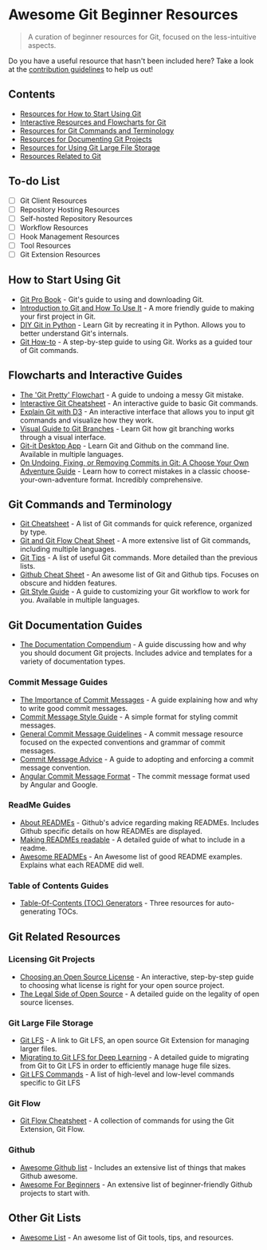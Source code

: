 # Awesome Git Beginner Resources

> A curation of beginner resources for Git, focused on the less-intuitive aspects. 

Do you have a useful resource that hasn't been included here? Take a look at the [contribution guidelines](CONTRIBUTING.md) to help us out!

## Contents
* [Resources for How to Start Using Git](#how-to-start-using-git)
* [Interactive Resources and Flowcharts for Git](#flowcharts-and-interactive-guides)
* [Resources for Git Commands and Terminology](#git-commands-and-terminology)
* [Resources for Documenting Git Projects](#git-documentation-guides)
* [Resources for Using Git Large File Storage](#git-large-file-storage)
* [Resources Related to Git](#git-related-resources)

## To-do List
- [ ] Git Client Resources
- [ ] Repository Hosting Resources
- [ ] Self-hosted Repository Resources
- [ ] Workflow Resources
- [ ] Hook Management Resources
- [ ] Tool Resources
- [ ] Git Extension Resources

## How to Start Using Git
- [Git Pro Book](https://git-scm.com/book/en/v2) - Git's guide to using and downloading Git.
- [Introduction to Git and How To Use It](https://www.freecodecamp.org/news/what-is-git-and-how-to-use-it-c341b049ae61/) - A more friendly guide to making your first project in Git.
- [DIY Git in Python](https://www.leshenko.net/p/ugit/#) - Learn Git by recreating it in Python. Allows you to better understand Git's internals.
- [Git How-to](https://githowto.com/) - A step-by-step guide to using Git. Works as a guided tour of Git commands.

## Flowcharts and Interactive Guides
- [The 'Git Pretty' Flowchart](http://justinhileman.info/article/git-pretty/git-pretty.png) - A guide to undoing a messy Git mistake.
- [Interactive Git Cheatsheet](http://ndpsoftware.com/git-cheatsheet.html) - An interactive guide to basic Git commands.
- [Explain Git with D3](https://onlywei.github.io/explain-git-with-d3/) - An interactive interface that allows you to input git commands and visualize how they work.
- [Visual Guide to Git Branches](https://learngitbranching.js.org/) - Learn Git how git branching works through a visual interface.
- [Git-it Desktop App](https://github.com/jlord/git-it-electron) - Learn Git and Github on the command line. Available in multiple languages.
- [On Undoing, Fixing, or Removing Commits in Git: A Choose Your Own Adventure Guide](https://sethrobertson.github.io/GitFixUm/fixup.html) - Learn how to correct mistakes in a classic choose-your-own-adventure format. Incredibly comprehensive.

## Git Commands and Terminology
- [Git Cheatsheet](http://git-cheatsheet.com/) - A list of Git commands for quick reference, organized by type.
- [Git and Git Flow Cheat Sheet](https://github.com/arslanbilal/git-cheat-sheet) - A more extensive list of Git commands, including multiple languages.
- [Git Tips](https://github.com/git-tips/tips) - A list of useful Git commands. More detailed than the previous lists.
- [Github Cheat Sheet](https://github.com/tiimgreen/github-cheat-sheet) - An awesome list of Git and Github tips. Focuses on obscure and hidden features.
- [Git Style Guide](https://github.com/agis/git-style-guide) - A guide to customizing your Git workflow to work for you. Available in multiple languages.

## Git Documentation Guides
- [The Documentation Compendium](https://github.com/kylelobo/The-Documentation-Compendium) - A guide discussing how and why you should document Git projects. Includes advice and templates for a variety of documentation types.

### Commit Message Guides
- [The Importance of Commit Messages](https://github.com/RomuloOliveira/commit-messages-guide) - A guide explaining how and why to write good commit messages.
- [Commit Message Style Guide](https://www.conventionalcommits.org/en/v1.0.0/) - A simple format for styling commit messages.
- [General Commit Message Guidelines](https://initialcommit.com/blog/git-commit-messages-best-practices) - A commit message resource focused on the expected conventions and grammar of commit messages.
- [Commit Message Advice](https://www.datree.io/resources/git-commit-message) - A guide to adopting and enforcing a commit message convention. 
- [Angular Commit Message Format](https://github.com/angular/angular/blob/main/CONTRIBUTING.md#commit) - The commit message format used by Angular and Google.

### ReadMe Guides
- [About READMEs](https://docs.github.com/en/repositories/managing-your-repositorys-settings-and-features/customizing-your-repository/about-readmes) - Github's advice regarding making READMEs. Includes Github specific details on how READMEs are displayed.
- [Making READMEs readable](https://github.com/18F/open-source-guide/blob/18f-pages/pages/making-readmes-readable.md) - A detailed guide of what to include in a readme. 
- [Awesome READMEs](https://github.com/matiassingers/awesome-readme) - An Awesome list of good README examples. Explains what each README did well.

### Table of Contents Guides
- [Table-Of-Contents (TOC) Generators](https://github.com/sindresorhus/stuff/blob/main/toc-generators.md) - Three resources for auto-generating TOCs.

## Git Related Resources

### Licensing Git Projects
- [Choosing an Open Source License](https://choosealicense.com/) - An interactive, step-by-step guide to choosing what license is right for your open source project.
- [The Legal Side of Open Source](https://opensource.guide/legal/) - A detailed guide on the legality of open source licenses.

### Git Large File Storage
- [Git LFS](https://git-lfs.com/) - A link to Git LFS, an open source Git Extension for managing larger files.
- [Migrating to Git LFS for Deep Learning](https://medium.com/vooban-ai/migrating-to-git-lfs-for-developing-deep-learning-applications-with-large-files-89132cedf08) - A detailed guide to migrating from Git to Git LFS in order to efficiently manage huge file sizes.
- [Git LFS Commands](https://helpmanual.io/man1/git-lfs/) - A list of high-level and low-level commands specific to Git LFS

### Git Flow
- [Git Flow Cheatsheet](https://github.com/danielkummer/git-flow-cheatsheet) - A collection of commands for using the Git Extension, Git Flow.

### Github
- [Awesome Github list](https://github.com/phillipadsmith/awesome-github) - Includes an extensive list of things that makes Github awesome.
- [Awesome For Beginners](https://github.com/MunGell/awesome-for-beginners) - An extensive list of beginner-friendly Github projects to start with.

## Other Git Lists
- [Awesome List](https://github.com/dictcp/awesome-git) - An awesome list of Git tools, tips, and resources.
